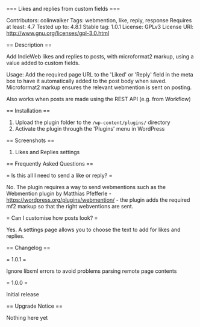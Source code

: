 === Likes and replies from custom fields ===

Contributors: colinwalker
Tags: webmention, like, reply, response
Requires at least: 4.7
Tested up to: 4.8.1
Stable tag: 1.0.1
License: GPLv3
License URI: http://www.gnu.org/licenses/gpl-3.0.html

== Description ==

Add IndieWeb likes and replies to posts, with microformat2 markup, using a value added to custom fields.

Usage: Add the required page URL to the 'Liked' or 'Reply' field in the meta box to have it automatically added to the post body when saved. Microformat2 markup ensures the relevant webmention is sent on posting.

Also works when posts are made using the REST API (e.g. from Workflow)

== Installation ==

1. Upload the plugin folder to the `/wp-content/plugins/` directory
2. Activate the plugin through the 'Plugins' menu in WordPress

== Screenshots ==

1. Likes and Replies settings

== Frequently Asked Questions ==

= Is this all I need  to send a like or reply? =

No. The plugin requires a way to send webmentions such as the Webmention plugin by Matthias Pfefferle - https://wordpress.org/plugins/webmention/ - the plugin adds the required mf2 markup so that the right webventions are sent.

= Can I customise how posts look? =

Yes. A settings page allows you to choose the text to add for likes and replies.

== Changelog ==

= 1.0.1 =

Ignore libxml errors to avoid problems parsing remote page contents

= 1.0.0 =

Initial release

== Upgrade Notice ==

Nothing here yet
